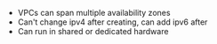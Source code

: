 - VPCs can span multiple availability zones
- Can't change ipv4 after creating, can add ipv6 after
- Can run in shared or dedicated hardware